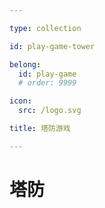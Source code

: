 ```yaml
---

type: collection

id: play-game-tower

belong:
  id: play-game
  # order: 9999

icon:
  src: /logo.svg

title: 塔防游戏

---
```


# 塔防

<ShowBreadcrumb />

<ShowResources />
